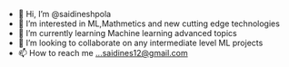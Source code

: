 - 👋 Hi, I’m @saidineshpola
- 👀 I’m interested in ML,Mathmetics and new cutting edge technologies
- 🌱 I’m currently learning Machine learning advanced topics
- 💞️ I’m looking to collaborate on any intermediate level ML projects
- 📫 How to reach me ...saidines12@gmail.com

<!---
saidineshpola/saidineshpola is a ✨ special ✨ repository because its `README.md` (this file) appears on your GitHub profile.
You can click the Preview link to take a look at your changes.
--->

